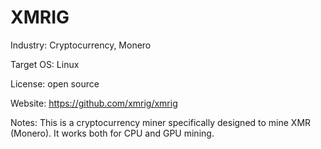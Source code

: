 # XMRIG

Industry: Cryptocurrency, Monero

Target OS: Linux

License: open source

Website: https://github.com/xmrig/xmrig

Notes: This is a cryptocurrency miner specifically designed to mine XMR (Monero). It works both for CPU and GPU mining. 
